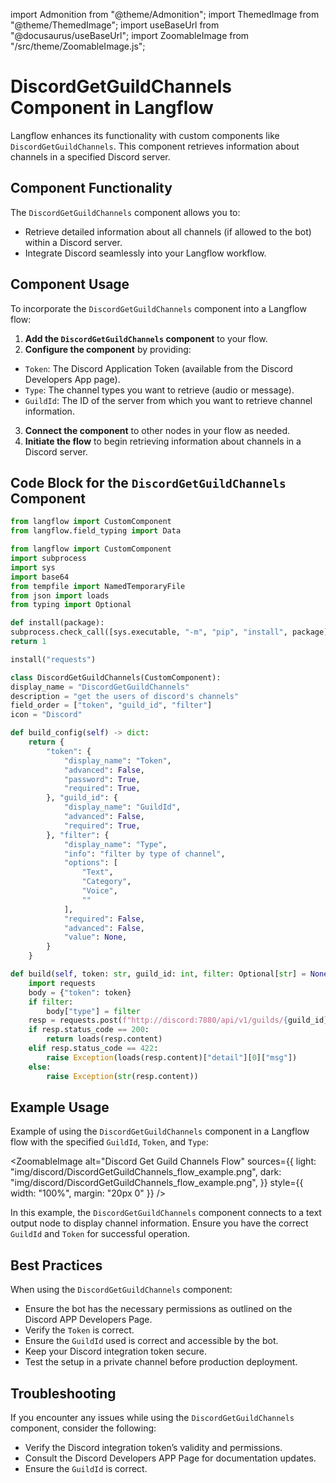 import Admonition from "@theme/Admonition";
import ThemedImage from "@theme/ThemedImage";
import useBaseUrl from "@docusaurus/useBaseUrl";
import ZoomableImage from "/src/theme/ZoomableImage.js";

# DiscordGetGuildChannels Component in Langflow

Langflow enhances its functionality with custom components like `DiscordGetGuildChannels`. This component retrieves information about channels in a specified Discord server.

## Component Functionality

<Admonition type="tip" title="Component Functionality">

The `DiscordGetGuildChannels` component allows you to:

- Retrieve detailed information about all channels (if allowed to the bot) within a Discord server.
- Integrate Discord seamlessly into your Langflow workflow.

</Admonition>

## Component Usage

To incorporate the `DiscordGetGuildChannels` component into a Langflow flow:

1. **Add the `DiscordGetGuildChannels` component** to your flow.
2. **Configure the component** by providing:
- `Token`: The Discord Application Token (available from the Discord Developers App page).
- `Type`: The channel types you want to retrieve (audio or message).
- `GuildId`: The ID of the server from which you want to retrieve channel information.
3. **Connect the component** to other nodes in your flow as needed.
4. **Initiate the flow** to begin retrieving information about channels in a Discord server.

## Code Block for the `DiscordGetGuildChannels` Component

```python
from langflow import CustomComponent
from langflow.field_typing import Data

from langflow import CustomComponent
import subprocess
import sys
import base64
from tempfile import NamedTemporaryFile
from json import loads
from typing import Optional

def install(package):
subprocess.check_call([sys.executable, "-m", "pip", "install", package])
return 1

install("requests")

class DiscordGetGuildChannels(CustomComponent):
display_name = "DiscordGetGuildChannels"
description = "get the users of discord's channels"
field_order = ["token", "guild_id", "filter"]
icon = "Discord"

def build_config(self) -> dict:
    return {
        "token": {
            "display_name": "Token",
            "advanced": False,
            "password": True,
            "required": True,
        }, "guild_id": {
            "display_name": "GuildId",
            "advanced": False,
            "required": True,
        }, "filter": {
            "display_name": "Type",
            "info": "filter by type of channel",
            "options": [
                "Text",
                "Category",
                "Voice",
                ""
            ],
            "required": False,
            "advanced": False,
            "value": None,
        }
    }

def build(self, token: str, guild_id: int, filter: Optional[str] = None) -> dict:
    import requests
    body = {"token": token}
    if filter:
        body["type"] = filter
    resp = requests.post(f"http://discord:7880/api/v1/guilds/{guild_id}/get_channels", json=body)
    if resp.status_code == 200:
        return loads(resp.content)
    elif resp.status_code == 422:
        raise Exception(loads(resp.content)["detail"][0]["msg"])
    else:
        raise Exception(str(resp.content))
```

## Example Usage

<Admonition type="info" title="Example Usage">

Example of using the `DiscordGetGuildChannels` component in a Langflow flow with the specified `GuildId`, `Token`, and `Type`:

<ZoomableImage
alt="Discord Get Guild Channels Flow"
sources={{
light: "img/discord/DiscordGetGuildChannels_flow_example.png",
dark: "img/discord/DiscordGetGuildChannels_flow_example.png",
}}
style={{ width: "100%", margin: "20px 0" }}
/>

In this example, the `DiscordGetGuildChannels` component connects to a text output node to display channel information. Ensure you have the correct `GuildId` and `Token` for successful operation.

</Admonition>

## Best Practices

<Admonition type="tip" title="Best Practices">

When using the `DiscordGetGuildChannels` component:

- Ensure the bot has the necessary permissions as outlined on the Discord APP Developers Page.
- Verify the `Token` is correct.
- Ensure the `GuildId` used is correct and accessible by the bot.
- Keep your Discord integration token secure.
- Test the setup in a private channel before production deployment.

</Admonition>

## Troubleshooting

<Admonition type="caution" title="Troubleshooting">

If you encounter any issues while using the `DiscordGetGuildChannels` component, consider the following:

- Verify the Discord integration token’s validity and permissions.
- Consult the Discord Developers APP Page for documentation updates.
- Ensure the `GuildId` is correct.

</Admonition>